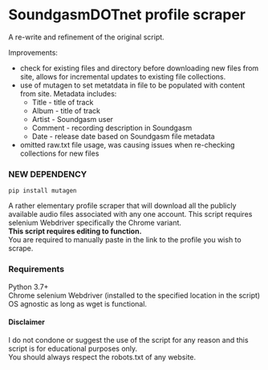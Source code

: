 # SoundgasmDOTnet profile scraper  

A re-write and refinement of the original script.  

Improvements:  
- check for existing files and directory before downloading new files from site, allows for incremental updates to existing file collections.  
- use of mutagen to set metatdata in file to be populated with content from site. Metadata includes:  
  - Title - title of track  
  - Album - title of track  
  - Artist - Soundgasm user  
  - Comment - recording description in Soundgasm  
  - Date - release date based on Soundgasm file metadata
- omitted raw.txt file usage, was causing issues when re-checking collections for new files

### NEW DEPENDENCY
`pip install mutagen`  

A rather elementary profile scraper that will download all the publicly available audio files associated with any one account. This script requires selenium Webdriver specifically the Chrome variant.   
**This script requires editing to function.**   
You are required to manually paste in the link to the profile you wish to scrape.  

### Requirements  
Python 3.7+  
Chrome selenium Webdriver (installed to the specified location in the script)  
OS agnostic as long as wget is functional.


#### Disclaimer
I do not condone or suggest the use of the script for any reason and this script is for educational purposes only.  
You should always respect the robots.txt of any website.
